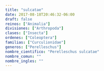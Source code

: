 ```yaml
---
title: "sulcatae"
date: 2017-08-18T20:46:32-06:00
draft: false
reinos: ["Animalia"]
divisiones: ["Arthropoda"]
clases: ["Insecta"]
ordenes: ["Coleoptera"]
familias: ["Curculionidae"]
generos: ["Perelleschus"]
nombre_cientifico: "Perelleschus sulcatae"
nombre_comun: ""
nombre_ingles: ""
---
```

